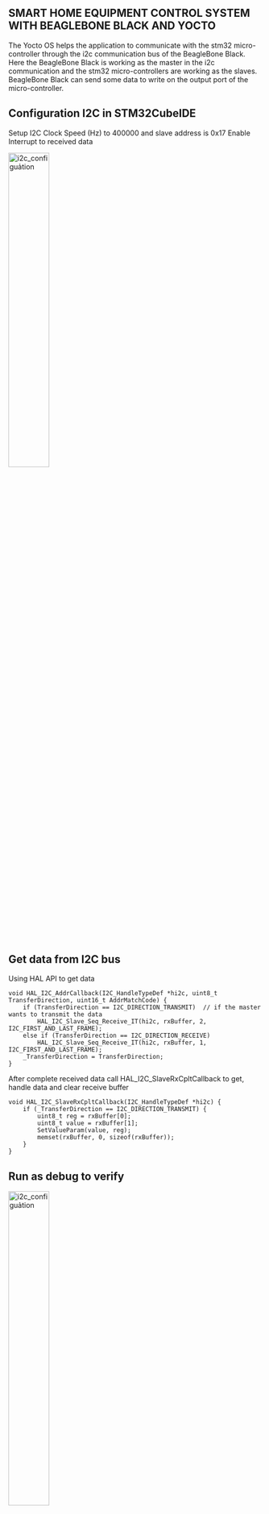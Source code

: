 ## SMART HOME EQUIPMENT CONTROL SYSTEM WITH BEAGLEBONE BLACK AND YOCTO
The  Yocto  OS  helps  the  application  to  communicate with the stm32 micro-controller through the i2c communication bus of the BeagleBone Black. Here the BeagleBone Black is working as the master in the i2c communication and the stm32 micro-controllers are working as the slaves. BeagleBone Black can send some data to write on the output port of the micro-controller.
## Configuration I2C in STM32CubeIDE
Setup I2C Clock Speed (Hz) to 400000 and slave address is 0x17
Enable Interrupt to received data

<picture>
  <img alt="i2c_configuảtion" height="40%" width="40%" src="https://i.imgur.com/v4QgoUm.jpeg">
</picture>

## Get data from I2C bus
Using HAL API to get data
```
void HAL_I2C_AddrCallback(I2C_HandleTypeDef *hi2c, uint8_t TransferDirection, uint16_t AddrMatchCode) {
	if (TransferDirection == I2C_DIRECTION_TRANSMIT)  // if the master wants to transmit the data
		HAL_I2C_Slave_Seq_Receive_IT(hi2c, rxBuffer, 2, I2C_FIRST_AND_LAST_FRAME);
	else if (TransferDirection == I2C_DIRECTION_RECEIVE)
		HAL_I2C_Slave_Seq_Receive_IT(hi2c, rxBuffer, 1, I2C_FIRST_AND_LAST_FRAME);
	_TransferDirection = TransferDirection;
}
```
After complete received data call HAL_I2C_SlaveRxCpltCallback to get, handle data and clear receive buffer 
```
void HAL_I2C_SlaveRxCpltCallback(I2C_HandleTypeDef *hi2c) {
	if (_TransferDirection == I2C_DIRECTION_TRANSMIT) {
		uint8_t reg = rxBuffer[0];
		uint8_t value = rxBuffer[1];
		SetValueParam(value, reg);
		memset(rxBuffer, 0, sizeof(rxBuffer));
	}
}
```
## Run as debug to verify
<picture>
  <img alt="i2c_configuảtion" height="40%" width="40%" src="https://i.imgur.com/ZFemLs0.jpeg">
</picture>

